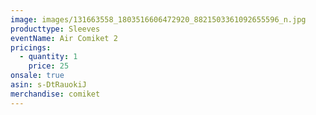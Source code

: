 ```yaml
---
image: images/131663558_1803516606472920_8821503361092655596_n.jpg
producttype: Sleeves
eventName: Air Comiket 2
pricings:
  - quantity: 1
    price: 25
onsale: true
asin: s-DtRauokiJ
merchandise: comiket
---
```

